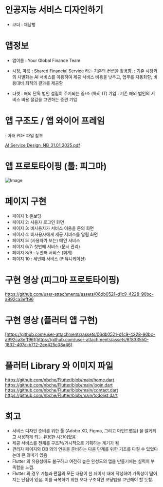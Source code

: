 # 인공지능 서비스 디자인하기
- 코더 : 채남병
  
# 앱정보
- 앱이름
  : Your Global Finance Team

- 시장, 마켓
  : Shared Financial Service 라는 기존의 컨셉을 활용함.
  : 기존 시장과의 차별화는 AI 서비스를 이용하여 제공 서비스 비용을 낮추고, 업무를 자동화함, 비용대비 최적의 결과를 제공함
 
- 타겟
  : 해외 단독 법인 설립이 주저되는 중/소 (특히 IT) 기업
  : 기존 해외 법인의 서비스 비용 절감을 고민하는 중견 기업
    
# 앱 구조도 / 앱 와이어 프레임
 : 아래 PDF 파일 참조
 
 [AI Service Design_NB_31.01.2025.pdf](https://github.com/user-attachments/files/18620065/AI.Service.Design_NB_31.01.2025.pdf)
        
# 앱 프로토타이핑 (툴: 피그마)
![Image](https://github.com/user-attachments/assets/92070b7a-1155-4a06-8343-429dff23a871)

# 페이지 구현
 - 페이지 1: 온보딩
 - 페이지 2: 사용자 로그인 화면
 - 페이지 3: 비사용자가 서비스 이용을 문의 화면
 - 페이지 4: 비사용자에게 제공 서비스를 알림 화면
 - 페이지 5: (사용자가 보는) 메인 서비스
 - 페이지 6/7: 첫번째 서비스 (문서 관리)
 - 페이지 8/9 : 두번째 서비스 (회계)
 - 페이지 10 : 세번째 서비스 (커뮤니케이션)

# 구현 영상 (피그마 프로토타이핑)
https://github.com/user-attachments/assets/06db0521-d1c9-4228-90bc-a992ca3eff96

# 구현 영상 (플러터 앱 구현)
[https://github.com/user-attachments/assets/06db0521-d1c9-4228-90bc-a992ca3eff96](https://github.com/user-attachments/assets/6f833550-1832-407a-b712-2ee425c08a46)

# 플러터 Library 와 이미지 파일
https://github.com/nbche/Flutter/blob/main/home.dart
https://github.com/nbche/Flutter/blob/main/login.dart
https://github.com/nbche/Flutter/blob/main/contact.dart
https://github.com/nbche/Flutter/blob/main/todolist.dart


# 회고
- 서비스 디자인 준비를 위한 툴 (Adobe XD, Figma, 그리고 마인드맵등) 을 알게되고 사용하게 되는 유용한 시간이었음
- 제공 서비스를 전체를 구조적/거시적으로 기획하는 계기가 됨
- 관리자 페이지와 DB 와의 연동을 준비하는 다음 단계를 위한 기초를 다질 수 있었다는데 큰 의미가 있음
- Flutter 의 유용성에도 불구하고 여전히 높은 완성도의 앱을 만들기에는 실력이 부족함을 느낌.
- Flutter 의 경우 기능과 편집의 모든 내용이 한 페이지 내에 작성하여 가독성이 떨어지는 단점이 있음. 이를 극복하기 위한 보다 구조적인 코딩법을 고민해야 할 듯함. 
  
